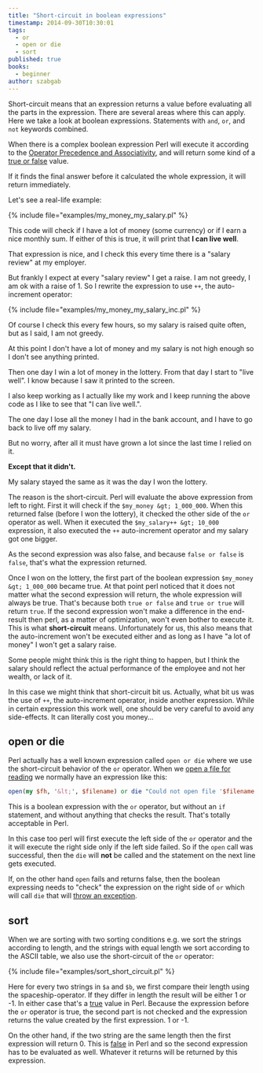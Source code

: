 ```yaml
---
title: "Short-circuit in boolean expressions"
timestamp: 2014-09-30T10:30:01
tags:
  - or
  - open or die
  - sort
published: true
books:
  - beginner
author: szabgab
---
```



Short-circuit means that an expression returns a value before evaluating all the parts in the expression. There are several
areas where this can apply. Here we take a look at boolean expressions. Statements with `and`, `or`, and `not` keywords combined.

When there is a complex boolean expression Perl will execute it according to the
[Operator Precedence and Associativity](https://metacpan.org/pod/distribution/perl/pod/perlop.pod#Operator-Precedence-and-Associativity),
and will return some kind of a [true or false](/boolean-values-in-perl) value.

If it finds the final answer before it calculated the whole expression, it will return immediately.


Let's see a real-life example:

{% include file="examples/my_money_my_salary.pl" %}

This code will check if I have a lot of money (some currency) or if I earn a nice monthly sum. If either of this is true,
it will print that <b>I can live well</b>.

That expression is nice, and I check this every time there is a "salary review" at my employer.

But frankly I expect at every "salary review"  I get a raise. I am not greedy, I am ok with a raise of 1.
So I rewrite the expression to use `++`, the auto-increment operator:

{% include file="examples/my_money_my_salary_inc.pl" %}

Of course I check this every few hours, so my salary is raised quite often, but as I said, I am not greedy.


At this point I don't have a lot of money and my salary is not high enough so I don't see anything printed.

Then one day I win a lot of money in the lottery. From that day I start to "live well". I know because I saw it
printed to the screen.

I also keep working as I actually like my work and I keep running the above code as I like to see that "I can live well.".

The one day I lose all the money I had in the bank account, and I have to go back to live off my salary.

But no worry, after all it must have grown a lot since the last time I relied on it.

<b>Except that it didn't.</b>

My salary stayed the same as it was the day I won the lottery.

The reason is the short-circuit. Perl will evaluate the above expression from left to right. First it will check if
the `$my_money &gt; 1_000_000`. When this returned false (before I won the lottery), it checked the other side of
the `or` operator as well. When it executed the `$my_salary++ &gt; 10_000` expression, it also
executed the `++` auto-increment operator and my salary got one bigger.

As the second expression was also false, and because `false or false` is `false`, that's
what the expression returned.

Once I won on the lottery, the first part of the boolean expression `$my_money &gt; 1_000_000` became true.
At that point perl noticed that it does not matter what the second expression will return, the whole expression
will always be true. That's because both `true or false` and `true or true` will return `true`.
If the second expression won't make a difference in the end-result then perl, as a matter of optimization, won't
even bother to execute it. This is what <b>short-circuit</b> means.
Unfortunately for us, this also means that the auto-increment won't be executed either and as long as I have "a lot of money"
I won't get a salary raise.

Some people might think this is the right thing to happen, but I think the salary should reflect the actual performance
of the employee and not her wealth, or lack of it.

In this case we might think that short-circuit bit us. Actually, what bit us was the use of `++`, the auto-increment
operator, inside another expression. While in certain expression this work well, one should be very careful to avoid any
side-effects. It can literally cost you money...


## open or die

Perl actually has a well known expression called `open or die` where we use the short-circuit behavior of the
`or` operator. When we [open a file for reading](/open-and-read-from-files)
we normally have an expression like this:

```perl
open(my $fh, '&lt;', $filename) or die "Could not open file '$filename'\n";
```

This is a boolean expression with the `or` operator, but without an `if` statement, and without anything
that checks the result. That's totally acceptable in Perl.

In this case too perl will first execute the left side of the `or` operator and the it will execute the right side
only if the left side failed. So if the `open` call was successful, then the `die` will <b>not</b> be called
and the statement on the next line gets executed.

If, on the other hand `open` fails and returns false, then the boolean expressing needs to "check" the expression
on the right side of `or` which will call `die` that will [throw an exception](/die).


## sort

When we are sorting with two sorting conditions e.g. we sort the strings according to length, and the
strings with equal length we sort according to the ASCII table, we also use the short-circuit of the `or` operator:

{% include file="examples/sort_short_circuit.pl" %}

Here for every two strings in `$a` and `$b`, we first compare their length using the
spaceship-operator. If they differ in length the result will be either 1 or -1. In either case
that's a [true](/boolean-values-in-perl) value in Perl. Because the expression before the `or`
operator is true, the second part is not checked and the expression returns the value created by the first expression.
1 or -1.

On the other hand, if the two string are the same length then the first expression will return 0. This is
[false](/boolean-values-in-perl) in Perl and so the second expression has to be evaluated as well.
Whatever it returns will be returned by this expression.


